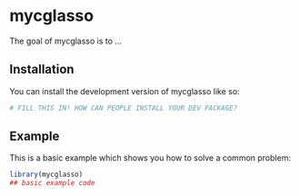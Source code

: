 
# mycglasso

<!-- badges: start -->
<!-- badges: end -->

The goal of mycglasso is to ...

## Installation

You can install the development version of mycglasso like so:

``` r
# FILL THIS IN! HOW CAN PEOPLE INSTALL YOUR DEV PACKAGE?
```

## Example

This is a basic example which shows you how to solve a common problem:

``` r
library(mycglasso)
## basic example code
```

